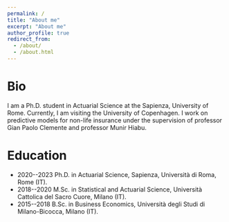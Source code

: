 ```yaml
---
permalink: /
title: "About me"
excerpt: "About me"
author_profile: true
redirect_from: 
  - /about/
  - /about.html
---
```


Bio
========================

I am a Ph.D. student in Actuarial Science at the Sapienza, University of Rome. Currently, I am visiting the University of Copenhagen.
I work on predictive models for non-life insurance under the supervision of professor Gian Paolo Clemente and professor Munir Hiabu.


Education
========================

* 2020--2023 Ph.D. in Actuarial Science, Sapienza, Università di Roma, Rome (IT).  
* 2018--2020 M.Sc. in Statistical and Actuarial Science, Università Cattolica del Sacro Cuore, Milano (IT).  
* 2015--2018 B.Sc. in Business Economics, Università degli Studi di Milano-Bicocca, Milano (IT).  